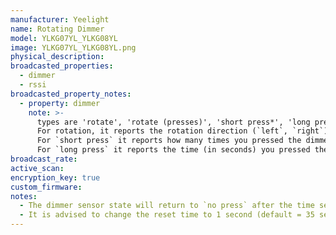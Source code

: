 ```yaml
---
manufacturer: Yeelight
name: Rotating Dimmer
model: YLKG07YL_YLKG08YL
image: YLKG07YL_YLKG08YL.png
physical_description:
broadcasted_properties:
  - dimmer
  - rssi
broadcasted_property_notes:
  - property: dimmer
    note: >-
      types are 'rotate', 'rotate (presses)', 'short press*', 'long press'.
      For rotation, it reports the rotation direction (`left`, `right`) and how far you rotate (number of `steps`).
      For `short press` it reports how many times you pressed the dimmer.
      For `long press` it reports the time (in seconds) you pressed the dimmer.
broadcast_rate:
active_scan:
encryption_key: true
custom_firmware:
notes:
  - The dimmer sensor state will return to `no press` after the time set with the [reset_timer](configuration_params#reset_timer) option
  - It is advised to change the reset time to 1 second (default = 35 seconds).
---
```

